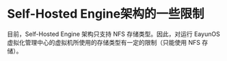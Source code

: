 # Self-Hosted Engine架构的一些限制

目前，Self-Hosted Engine 架构只支持 NFS 存储类型。因此，对运行 EayunOS 虚拟化管理中心的虚拟机所使用的存储类型有一定的限制（只能使用 NFS 存储）。
